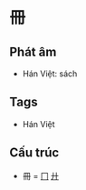 # 冊

## Phát âm
* Hán Việt: sách

## Tags
* Hán Việt

## Cấu trúc
* 冊 = [冂](冂.md) [廾](廾.md)

<script>window.HANZI_FIELD='冊';</script>